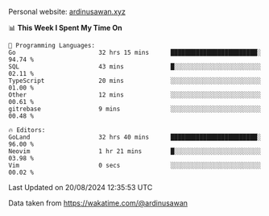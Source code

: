 Personal website: [ardinusawan.xyz](https://ardinusawan.xyz)

<!--START_SECTION:waka-->
📊 **This Week I Spent My Time On** 

```text
💬 Programming Languages: 
Go                       32 hrs 15 mins      ████████████████████████░   94.74 % 
SQL                      43 mins             █░░░░░░░░░░░░░░░░░░░░░░░░   02.11 % 
TypeScript               20 mins             ░░░░░░░░░░░░░░░░░░░░░░░░░   01.00 % 
Other                    12 mins             ░░░░░░░░░░░░░░░░░░░░░░░░░   00.61 % 
gitrebase                9 mins              ░░░░░░░░░░░░░░░░░░░░░░░░░   00.48 % 

🔥 Editors: 
GoLand                   32 hrs 40 mins      ████████████████████████░   96.00 % 
Neovim                   1 hr 21 mins        █░░░░░░░░░░░░░░░░░░░░░░░░   03.98 % 
Vim                      0 secs              ░░░░░░░░░░░░░░░░░░░░░░░░░   00.02 % 
```


 Last Updated on 20/08/2024 12:35:53 UTC
<!--END_SECTION:waka-->
Data taken from https://wakatime.com/@ardinusawan
